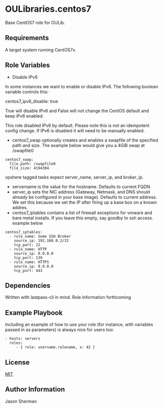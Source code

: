 OULibraries.centos7
=========

Base CentOS7 role for OULib.

Requirements
------------

A target system running CentOS7x.

Role Variables
--------------
* Disable IPv6

In some instances we want to enable or disable IPv6. The following boolean variable controls this:

  centos7_ipv6_disable: true

True will disable IPv6 and False will not change the CentOS default and keep iPv6 enabled.

This role disabled IPv6 by default. Please note this is not an idempotent config change. If IPv6 is disabled it will need to be manually enabled.


* centos7_swap optionally creates and enables a swapfile of the specified path and size. The example below would give you a 4GiB swap at /swapfile0
```
centos7_swap:
  file_path: /swapfile0
  file_size: 4194304
```

vpshere tagged tasks expect server_name, server_ip, and broker_ip.
* servername is the value for the hostname. Defaults to current FQDN.
* server_ip sets the NIC address (Gateway, Netmask, and DNS should already be configured in your base image). Defaults to current address. We set this because we set the IP after firing up a base box on a known addres.
* centos7_iptables contains a list of firewall exceptions for vmware and bare metal installs.  If you leave this empty, say goodby to ssh access. example below

```
centos7_iptables:
  - rule_name: Some SSH Broker
    source_ip: 192.168.0.2/32
    tcp_port: 22
  - rule_name: HTTP
    source_ip: 0.0.0.0
    tcp_port: 139
  - rule_name: HTTPS
    source_ip: 0.0.0.0
    tcp_port: 443
```

Dependencies
------------

Written with lastpass-cli in mind. Role information forthcoming

Example Playbook
----------------

Including an example of how to use your role (for instance, with variables passed in as parameters) is always nice for users too:

    - hosts: servers
      roles:
         - { role: username.rolename, x: 42 }

License
-------

[MIT](https://github.com/OULibraries/ansible-role-centos7/blob/master/LICENSE)

Author Information
------------------

Jason Sherman
